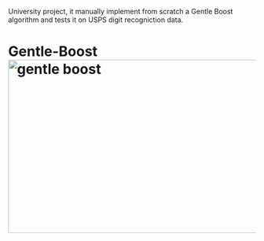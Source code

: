University project, it manually implement from scratch a Gentle Boost algorithm and tests it on USPS digit recogniction data.


# Gentle-Boost<img width="826" height="352" alt="gentle boost" src="https://github.com/user-attachments/assets/bac003e5-8191-4a15-be88-177de29f9a5b" />
